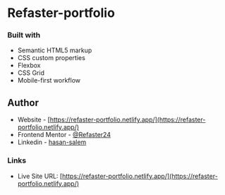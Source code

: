# Refaster-portfolio

### Built with

- Semantic HTML5 markup
- CSS custom properties
- Flexbox
- CSS Grid
- Mobile-first workflow

## Author

- Website - [https://refaster-portfolio.netlify.app/](https://refaster-portfolio.netlify.app/)
- Frontend Mentor - [@Refaster24](https://www.frontendmentor.io/profile/Refaster24)
- Linkedin - [hasan-salem](https://www.linkedin.com/in/hasan-salem-808277245/)


### Links

- Live Site URL: [https://refaster-portfolio.netlify.app/](https://refaster-portfolio.netlify.app/)
